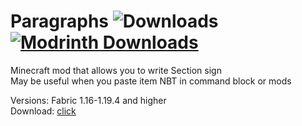 # Paragraphs ![Downloads](https://img.shields.io/github/downloads/FurnyGo/Paragraphs/total?color=red&logo=github&style=for-the-badge) [![Modrinth Downloads](https://img.shields.io/modrinth/dt/paragraphs?label=Modrinth&logo=modrinth&style=for-the-badge)](https://modrinth.com/mod/paragraphs/)  
Minecraft mod that allows you to write Section sign  
May be useful when you paste item NBT in command block or mods  

Versions: Fabric 1.16-1.19.4 and higher  
Download: [click](https://github.com/FurnyGo/Paragraphs/releases/download/v1.0/paragraphs-1.0.jar)
